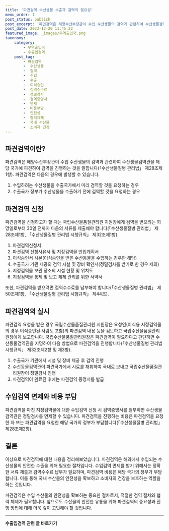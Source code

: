 ```yaml
---
title: '파견검역 수산생물 수출과 검역의 필요성'
menu_order: 1
post_status: publish
post_excerpt: '파견검역은 해양수산부장관이 수입 수산생물의 검역과 관련하여 수산생물검역관을 해당 국가에 파견하여 검역을 진행하는 것을 말합니다  수산생물질병 관리법  제28조제1항 . 파견검역은 다음의 경우에 발생할 수 있습니다.'
post_date: 2023-12-20 11:45:22
featured_image: _images/무역출입국.png
taxonomy:
    category:
        - 무역출입국
        - 수출입검역
    post_tag:
        - 파견검역
        -  수산생물
        -  검역
        -  수입
        -  수출
        -  이식승인
        -  검역수수료
        -  정밀검사
        -  검역증명서
        -  면제
        -  비용부담
        -  안전성
        -  협력체제
        -  국내 수산물
        -  소비자 건강
---
```




## 파견검역이란?
파견검역은 해양수산부장관이 수입 수산생물의 검역과 관련하여 수산생물검역관을 해당 국가에 파견하여 검역을 진행하는 것을 말합니다(「수산생물질병 관리법」 제28조제1항). 파견검역은 다음의 경우에 발생할 수 있습니다.

1. 수입하려는 수산생물을 수출국가에서 미리 검역할 것을 요청하는 경우
2. 수출국가 정부가 수산생물을 수출하기 전에 검역할 것을 요청하는 경우

## 파견검역 신청
파견검역을 신청하고자 할 때는 국립수산물품질관리원 지원장에게 검역을 받으려는 희망일로부터 30일 전까지 다음의 서류를 제출해야 합니다(「수산생물질병 관리법」 제28조제1항, 「수산생물질병 관리법 시행규칙」 제32조제1항).

1. 파견검역신청서
2. 파견검역 신청사유서 및 지정검역물 반입계획서
3. 이식승인서 사본(이식승인을 받은 수산동물을 수입하는 경우만 해당)
4. 수출국가 기관 제공의 검역 시설 및 장비 확인서(정밀검사를 받기로 한 경우 제외)
5. 지정검역물 보관 장소의 시설 현황 및 위치도
6. 지정검역물 통제 및 보고 체제 관리를 위한 서약서

또한, 파견검역을 받으려면 검역수수료를 납부해야 합니다(「수산생물질병 관리법」 제50조제1항, 「수산생물질병 관리법 시행규칙」 제44조).

## 파견검역의 실시
파견검역 요청을 받은 경우 국립수산물품질관리원 지원장은 요청인(이식용 지정검역물의 경우 이식승인된 사람도 포함)의 파견검역 내용 등을 검토하고 국립수산물품질관리원장에게 보고합니다. 국립수산물품질관리원장은 파견검역이 필요하다고 판단하면 수산동물검역관을 지명하여 다음 방법으로 파견검역을 진행합니다(「수산생물질병 관리법 시행규칙」 제32조제2항 및 제3항).

1. 수출국가 기관에서 시설 및 장비 제공 후 검역 진행
2. 수산동물검역관이 파견국가에서 시료를 채취하여 국내로 보내고 국립수산물품질관리원장이 정밀검사 진행
3. 파견검역이 완료된 후에는 파견검역 증명서를 발급

## 수입검역 면제와 비용 부담
파견검역을 마친 지정검역물에 대한 수입검역 신청 시 검역증명서를 첨부하면 수산생물검역관은 정밀검사를 면제할 수 있습니다. 파견검역을 진행하는 비용은 파견검역을 요청한 자 또는 파견검역을 요청한 해당 국가의 정부가 부담합니다(「수산생물질병 관리법」 제28조제2항).

## 결론
이상으로 파견검역에 대한 내용을 정리해보았습니다. 파견검역은 해외에서 수입되는 수산생물의 안전한 수출을 위해 필요한 절차입니다. 수입검역 면제를 받기 위해서는 정확한 서류 제출과 검역수수료 납부가 필요하며, 파견검역 비용은 해당 국가의 정부가 부담합니다. 이를 통해 국내 수산물의 안전성을 확보하고 소비자의 건강을 보호하는 역할을 하는 것입니다.

파견검역은 수입 수산물의 안전성을 확보하는 중요한 절차로서, 적절한 검역 절차와 협력 체제가 필요합니다. 앞으로도 수산물의 안전한 유통을 위해 파견검역의 중요성과 진행 방법에 대해 더욱 깊이 고민해야 할 것입니다.
<!-- wp:separator -->
<hr class="wp-block-separator has-alpha-channel-opacity"/>
<!-- /wp:separator -->

<!-- wp:group {"backgroundColor":"base","layout":{"type":"constrained"}} -->
<div class="wp-block-group has-base-background-color has-background"><!-- wp:paragraph {"align":"center","fontSize":"medium"} -->
<p class="has-text-align-center has-large-font-size"><strong>수출입검역 관련 글 바로가기</strong></p>
<!-- /wp:paragraph -->


<!-- wp:latest-posts
{"categories":[{"id":15006,"count":19,"description":"","link":"https://uknowlaw.com/category/%ec%88%98%ec%b6%9c%ec%9e%85%ea%b2%80%ec%97%ad/","name":"수출입검역","slug":"수출입검역","taxonomy":"category","parent":0,"meta":[],"_links":{"self":[{"href":"https://uknowlaw.com/wp-json/wp/v2/categories/15006"}],"collection":[{"href":"https://uknowlaw.com/wp-json/wp/v2/categories"}],"about":[{"href":"https://uknowlaw.com/wp-json/wp/v2/taxonomies/category"}],"wp:post_type":[{"href":"https://uknowlaw.com/wp-json/wp/v2/posts?categories=15006"}],"curies":[{"name":"wp","href":"https://api.w.org/{rel}","templated":true}]}}],"postsToShow":100,"excerptLength":28,"postLayout":"grid","columns":2,"featuredImageAlign":"left","featuredImageSizeSlug":"large","fontSize":"small"} /--></div>
<!-- /wp:group -->